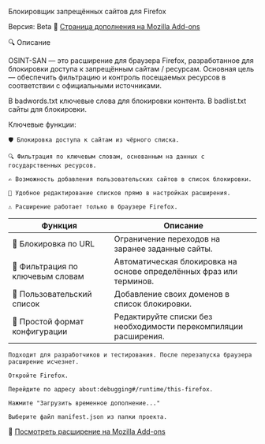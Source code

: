 Блокировщик запрещённых сайтов для Firefox

Версия: Beta
🔗 [Страница дополнения на Mozilla Add-ons](https://addons.mozilla.org/ru/firefox/addon/osint-san-project/)

🔍 Описание

OSINT-SAN — это расширение для браузера Firefox, разработанное для блокировки доступа к запрещённым сайтам / ресурсам. Основная цель — обеспечить фильтрацию и контроль посещаемых ресурсов в соответствии с официальными источниками.

В badwords.txt ключевые слова для блокировки контента. 
В badlist.txt сайты для блокировки.

Ключевые функции:

    🛡️ Блокировка доступа к сайтам из чёрного списка.

    🔍 Фильтрация по ключевым словам, основанным на данных с государственных ресурсов.

    ✍️ Возможность добавления пользовательских сайтов в список блокировки.

    📁 Удобное редактирование списков прямо в настройках расширения.

    ⚠️ Расширение работает только в браузере Firefox.

| Функция                          | Описание                                                            |
| -------------------------------- | ------------------------------------------------------------------- |
| 🛑 Блокировка по URL             | Ограничение переходов на заранее заданные сайты.                    |
| 🧠 Фильтрация по ключевым словам | Автоматическая блокировка на основе определённых фраз или терминов. |
| 📝 Пользовательский список       | Добавление своих доменов в список блокировки.                       |
| 📂 Простой формат конфигурации   | Редактируйте списки без необходимости перекомпиляции расширения.    |


    Подходит для разработчиков и тестирования. После перезапуска браузера расширение исчезнет.

    Откройте Firefox.

    Перейдите по адресу about:debugging#/runtime/this-firefox.

    Нажмите "Загрузить временное дополнение..."

    Выберите файл manifest.json из папки проекта.

🔗 [Посмотреть расширение на Mozilla Add-ons](https://addons.mozilla.org/ru/firefox/addon/osint-san-project/)
